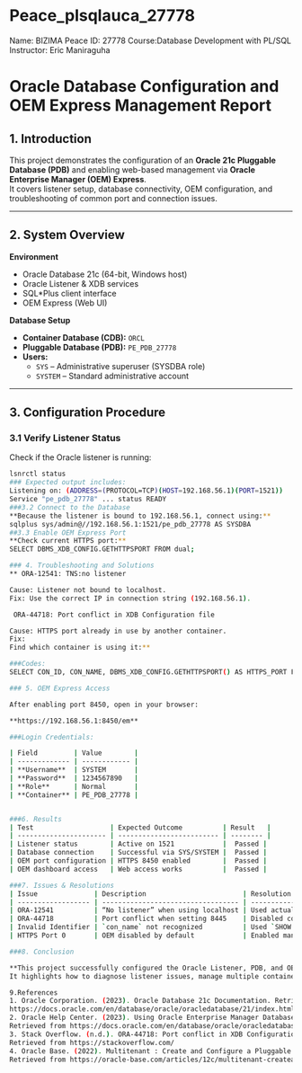 # Peace_plsqlauca_27778
Name: BIZIMA Peace
ID: 27778
Course:Database Development with PL/SQL
Instructor: Eric Maniraguha

# Oracle Database Configuration and OEM Express Management Report

## 1. Introduction
This project demonstrates the configuration of an **Oracle 21c Pluggable Database (PDB)** and enabling web-based management via **Oracle Enterprise Manager (OEM) Express**.  
It covers listener setup, database connectivity, OEM configuration, and troubleshooting of common port and connection issues.

---

## 2. System Overview
**Environment**
- Oracle Database 21c (64-bit, Windows host)
- Oracle Listener & XDB services
- SQL\*Plus client interface
- OEM Express (Web UI)

**Database Setup**
- **Container Database (CDB):** `ORCL`
- **Pluggable Database (PDB):** `PE_PDB_27778`
- **Users:**
  - `SYS` – Administrative superuser (SYSDBA role)
  - `SYSTEM` – Standard administrative account

---

##  3. Configuration Procedure

### 3.1 Verify Listener Status
Check if the Oracle listener is running:
```bash
lsnrctl status
### Expected output includes:
Listening on: (ADDRESS=(PROTOCOL=TCP)(HOST=192.168.56.1)(PORT=1521))
Service "pe_pdb_27778" ... status READY
###3.2 Connect to the Database
**Because the listener is bound to 192.168.56.1, connect using:**
sqlplus sys/admin@//192.168.56.1:1521/pe_pdb_27778 AS SYSDBA
##3.3 Enable OEM Express Port
**Check current HTTPS port:**
SELECT DBMS_XDB_CONFIG.GETHTTPSPORT FROM dual;

### 4. Troubleshooting and Solutions
** ORA-12541: TNS:no listener

Cause: Listener not bound to localhost.
Fix: Use the correct IP in connection string (192.168.56.1).

 ORA-44718: Port conflict in XDB Configuration file

Cause: HTTPS port already in use by another container.
Fix:
Find which container is using it:**

###Codes:
SELECT CON_ID, CON_NAME, DBMS_XDB_CONFIG.GETHTTPSPORT() AS HTTPS_PORT FROM V$CONTAINERS;

### 5. OEM Express Access

After enabling port 8450, open in your browser:

**https://192.168.56.1:8450/em**

###Login Credentials:

| Field         | Value        |
| ------------- | ------------ |
| **Username**  | SYSTEM       |
| **Password**  | 1234567890   |
| **Role**      | Normal       |
| **Container** | PE_PDB_27778 |


###6. Results
| Test                   | Expected Outcome          | Result   |
| ---------------------- | ------------------------- | -------- |
| Listener status        | Active on 1521            |  Passed |
| Database connection    | Successful via SYS/SYSTEM |  Passed |
| OEM port configuration | HTTPS 8450 enabled        |  Passed |
| OEM dashboard access   | Web access works          |  Passed |

###7. Issues & Resolutions
| Issue              | Description                        | Resolution                                     |
| ------------------ | ---------------------------------- | ---------------------------------------------- |
| ORA-12541          | “No listener” when using localhost | Used actual host IP (192.168.56.1)             |
| ORA-44718          | Port conflict when setting 8445    | Disabled conflict or chose 8450                |
| Invalid Identifier | `con_name` not recognized          | Used `SHOW CON_NAME` or `V$CONTAINERS` instead |
| HTTPS Port 0       | OEM disabled by default            | Enabled manually with DBMS_XDB_CONFIG          |

###8. Conclusion

**This project successfully configured the Oracle Listener, PDB, and OEM Express.
It highlights how to diagnose listener issues, manage multiple containers, resolve port conflicts, and confirm full web-based administration via OEM Express.**

9.References
1. Oracle Corporation. (2023). Oracle Database 21c Documentation. Retrieved from
https://docs.oracle.com/en/database/oracle/oracledatabase/21/index.html
2. Oracle Help Center. (2023). Using Oracle Enterprise Manager Database Express.
Retrieved from https://docs.oracle.com/en/database/oracle/oracledatabase/21/emxug/index.html
3. Stack Overflow. (n.d.). ORA-44718: Port conflict in XDB Configuration file – Solutions.
Retrieved from https://stackoverflow.com/
4. Oracle Base. (2022). Multitenant : Create and Configure a Pluggable Database (PDB).
Retrieved from https://oracle-base.com/articles/12c/multitenant-createandconfigure-pluggable-database-12cr1 
